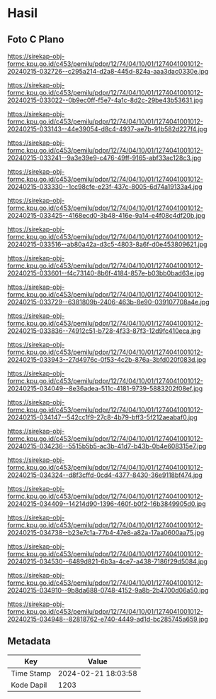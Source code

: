 # Hasil

## Foto C Plano

https://sirekap-obj-formc.kpu.go.id/c453/pemilu/pdpr/12/74/04/10/01/1274041001012-20240215-032726--c295a214-d2a8-445d-824a-aaa3dac0330e.jpg

https://sirekap-obj-formc.kpu.go.id/c453/pemilu/pdpr/12/74/04/10/01/1274041001012-20240215-033022--0b9ec0ff-f5e7-4a1c-8d2c-29be43b53631.jpg

https://sirekap-obj-formc.kpu.go.id/c453/pemilu/pdpr/12/74/04/10/01/1274041001012-20240215-033143--44e39054-d8c4-4937-ae7b-91b582d227f4.jpg

https://sirekap-obj-formc.kpu.go.id/c453/pemilu/pdpr/12/74/04/10/01/1274041001012-20240215-033241--9a3e39e9-c476-49ff-9165-abf33ac128c3.jpg

https://sirekap-obj-formc.kpu.go.id/c453/pemilu/pdpr/12/74/04/10/01/1274041001012-20240215-033330--1cc98cfe-e23f-437c-8005-6d74a19133a4.jpg

https://sirekap-obj-formc.kpu.go.id/c453/pemilu/pdpr/12/74/04/10/01/1274041001012-20240215-033425--4168ecd0-3b48-416e-9a14-e4f08c4df20b.jpg

https://sirekap-obj-formc.kpu.go.id/c453/pemilu/pdpr/12/74/04/10/01/1274041001012-20240215-033516--ab80a42a-d3c5-4803-8a6f-d0e453809621.jpg

https://sirekap-obj-formc.kpu.go.id/c453/pemilu/pdpr/12/74/04/10/01/1274041001012-20240215-033601--f4c73140-8b6f-4184-857e-b03bb0bad63e.jpg

https://sirekap-obj-formc.kpu.go.id/c453/pemilu/pdpr/12/74/04/10/01/1274041001012-20240215-033729--6381809b-2406-463b-8e90-039107708a4e.jpg

https://sirekap-obj-formc.kpu.go.id/c453/pemilu/pdpr/12/74/04/10/01/1274041001012-20240215-033836--74912c51-b728-4f33-87f3-12d9fc410eca.jpg

https://sirekap-obj-formc.kpu.go.id/c453/pemilu/pdpr/12/74/04/10/01/1274041001012-20240215-033943--27d4976c-0f53-4c2b-876a-3bfd020f083d.jpg

https://sirekap-obj-formc.kpu.go.id/c453/pemilu/pdpr/12/74/04/10/01/1274041001012-20240215-034049--8e36adea-511c-4181-9739-5883202f08ef.jpg

https://sirekap-obj-formc.kpu.go.id/c453/pemilu/pdpr/12/74/04/10/01/1274041001012-20240215-034147--542cc1f9-27c8-4b79-bff3-5f212aeabaf0.jpg

https://sirekap-obj-formc.kpu.go.id/c453/pemilu/pdpr/12/74/04/10/01/1274041001012-20240215-034236--5515b5b5-ac3b-41d7-b43b-0b4e608315e7.jpg

https://sirekap-obj-formc.kpu.go.id/c453/pemilu/pdpr/12/74/04/10/01/1274041001012-20240215-034324--d8f3cffd-0cd4-4377-8430-36e9118bf474.jpg

https://sirekap-obj-formc.kpu.go.id/c453/pemilu/pdpr/12/74/04/10/01/1274041001012-20240215-034409--14214d90-1396-460f-b0f2-16b3849905d0.jpg

https://sirekap-obj-formc.kpu.go.id/c453/pemilu/pdpr/12/74/04/10/01/1274041001012-20240215-034738--b23e7c1a-77b4-47e8-a82a-17aa0600aa75.jpg

https://sirekap-obj-formc.kpu.go.id/c453/pemilu/pdpr/12/74/04/10/01/1274041001012-20240215-034530--6489d821-6b3a-4ce7-a438-7186f29d5084.jpg

https://sirekap-obj-formc.kpu.go.id/c453/pemilu/pdpr/12/74/04/10/01/1274041001012-20240215-034910--9b8da688-0748-4152-9a8b-2b4700d06a50.jpg

https://sirekap-obj-formc.kpu.go.id/c453/pemilu/pdpr/12/74/04/10/01/1274041001012-20240215-034948--82818762-e740-4449-ad1d-bc285745a659.jpg


## Metadata

| Key        | Value               |
| ---------- | ------------------- |
| Time Stamp | 2024-02-21 18:03:58 |
| Kode Dapil | 1203                |



